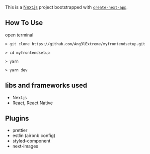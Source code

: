 This is a [Next.js](https://nextjs.org/) project bootstrapped with [`create-next-app`](https://github.com/vercel/next.js/tree/canary/packages/create-next-app).

## How To Use

open terminal

```
> git clone https://github.com/Ang3lExtreme/myfrontendsetup.git

> cd myfrontendsetup

> yarn

> yarn dev
```

## libs and frameworks used

- Next.js
- React, React Native

## Plugins

- prettier
- estlin (airbnb config)
- styled-component
- next-images
